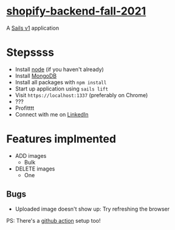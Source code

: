 # [shopify-backend-fall-2021](https://docs.google.com/document/d/1ZKRywXQLZWOqVOHC4JkF3LqdpO3Llpfk_CkZPR8bjak/edit#heading=h.n7bww7g70ipk)

A [Sails v1](https://sailsjs.com) application

# Stepssss
- Install [node](https://nodejs.org/en/) (if you haven't already)
- Install [MongoDB](https://www.mongodb.com/)
- Install all packages with `npm install`
- Start up application using `sails lift`
- Visit `https://localhost:1337` (preferably on Chrome)
- ???
- Profitttt
- Connect with me on [LinkedIn](https://linkedin.com/in/mohammed-sahl)

# Features implmented
- ADD images
  - Bulk
- DELETE images
  - One

## Bugs
- Uploaded image doesn't show up: Try refreshing the browser

PS: There's a [github action](https://github.com/mohammedsahl/shopify-backend-fall-2021/actions) setup too!
